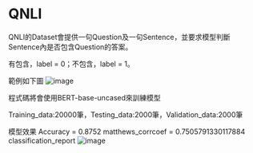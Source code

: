 # QNLI

QNLI的Dataset會提供一句Question及一句Sentence，並要求模型判斷Sentence內是否包含Question的答案。

有包含，label = 0；不包含，label = 1。

範例如下圖
![image](https://user-images.githubusercontent.com/88367016/151115003-7e46cdea-fc1d-4c12-bc1e-283131d2a07d.png)

程式碼將會使用BERT-base-uncased來訓練模型

Training_data:20000筆，Testing_data:2000筆，Validation_data:2000筆

模型效果
Accuracy = 0.8752
matthews_corrcoef = 0.7505791330117884
classification_report
![image](https://user-images.githubusercontent.com/88367016/151115826-1d301ce3-e82d-4c3a-98e8-b725fc2e963f.png)
